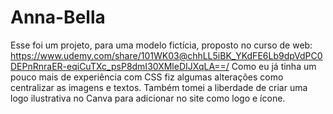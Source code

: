 # Anna-Bella
Esse foi um projeto, para uma modelo fictícia, proposto no curso de web: https://www.udemy.com/share/101WK03@chhLL5iBK_YKdFE6Lb9dpVdPC0DEPnRnraER-eqiCuTXc_psP8dmI30XMleDIJXqLA==/ 
Como eu já tinha um pouco mais de experiência com CSS fiz algumas alterações como centralizar as imagens e textos. 
Também tomei a liberdade de criar uma logo ilustrativa no Canva para adicionar no site como logo e ícone.
